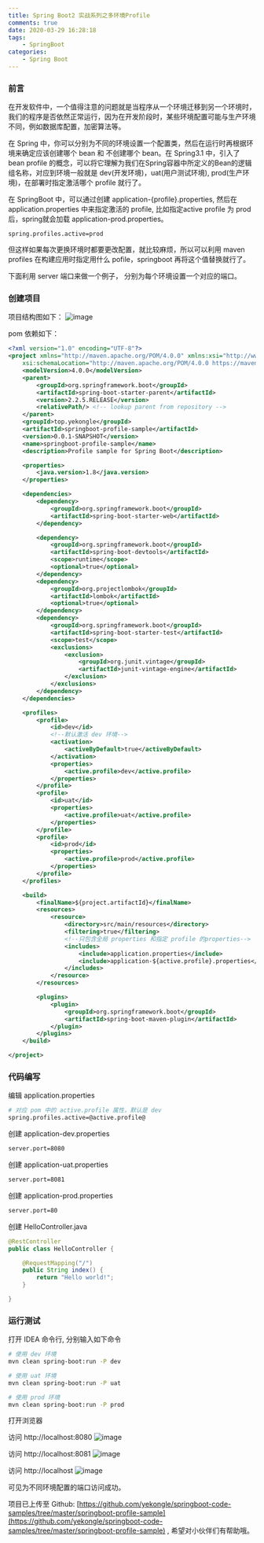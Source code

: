 ```yaml
---
title: Spring Boot2 实战系列之多环境Profile
comments: true
date: 2020-03-29 16:28:18
tags:
    - SpringBoot
categories:
    - Spring Boot
---
```

### 前言
在开发软件中，一个值得注意的问题就是当程序从一个环境迁移到另一个环境时，我们的程序是否依然正常运行，因为在开发阶段时，某些环境配置可能与生产环境不同，例如数据库配置，加密算法等。

在 Spring 中，你可以分别为不同的环境设置一个配置类，然后在运行时再根据环境来确定应该创建哪个 bean 和 不创建哪个 bean。在 Spring3.1 中，引入了 bean profile 的概念，可以将它理解为我们在Spring容器中所定义的Bean的逻辑组名称，对应到环境一般就是 dev(开发环境)，uat(用户测试环境), prod(生产环境)，在部署时指定激活哪个 profile 就行了。
<!--more-->
在 SpringBoot 中，可以通过创建 application-{profile}.properties, 然后在application.properties 中来指定激活的 profile, 比如指定active profile 为 prod 后，spring就会加载 application-prod.properties。
```
spring.profiles.active=prod
```
但这样如果每次更换环境时都要更改配置，就比较麻烦，所以可以利用 maven profiles 在构建应用时指定用什么 pofile，springboot 再将这个值替换就行了。


下面利用 server 端口来做一个例子， 分别为每个环境设置一个对应的端口。

### 创建项目
项目结构图如下：
![image](https://wx3.sinaimg.cn/mw690/005GXpqPgy1gdaw0tn5ptj30cs0d53yw.jpg)

pom 依赖如下：
```xml
<?xml version="1.0" encoding="UTF-8"?>
<project xmlns="http://maven.apache.org/POM/4.0.0" xmlns:xsi="http://www.w3.org/2001/XMLSchema-instance"
	xsi:schemaLocation="http://maven.apache.org/POM/4.0.0 https://maven.apache.org/xsd/maven-4.0.0.xsd">
	<modelVersion>4.0.0</modelVersion>
	<parent>
		<groupId>org.springframework.boot</groupId>
		<artifactId>spring-boot-starter-parent</artifactId>
		<version>2.2.5.RELEASE</version>
		<relativePath/> <!-- lookup parent from repository -->
	</parent>
	<groupId>top.yekongle</groupId>
	<artifactId>springboot-profile-sample</artifactId>
	<version>0.0.1-SNAPSHOT</version>
	<name>springboot-profile-sample</name>
	<description>Profile sample for Spring Boot</description>

	<properties>
		<java.version>1.8</java.version>
	</properties>

	<dependencies>
		<dependency>
			<groupId>org.springframework.boot</groupId>
			<artifactId>spring-boot-starter-web</artifactId>
		</dependency>

		<dependency>
			<groupId>org.springframework.boot</groupId>
			<artifactId>spring-boot-devtools</artifactId>
			<scope>runtime</scope>
			<optional>true</optional>
		</dependency>
		<dependency>
			<groupId>org.projectlombok</groupId>
			<artifactId>lombok</artifactId>
			<optional>true</optional>
		</dependency>
		<dependency>
			<groupId>org.springframework.boot</groupId>
			<artifactId>spring-boot-starter-test</artifactId>
			<scope>test</scope>
			<exclusions>
				<exclusion>
					<groupId>org.junit.vintage</groupId>
					<artifactId>junit-vintage-engine</artifactId>
				</exclusion>
			</exclusions>
		</dependency>
	</dependencies>

	<profiles>
		<profile>
			<id>dev</id>
			<!--默认激活 dev 环境-->
			<activation>
				<activeByDefault>true</activeByDefault>
			</activation>
			<properties>
				<active.profile>dev</active.profile>
			</properties>
		</profile>
		<profile>
			<id>uat</id>
			<properties>
				<active.profile>uat</active.profile>
			</properties>
		</profile>
		<profile>
			<id>prod</id>
			<properties>
				<active.profile>prod</active.profile>
			</properties>
		</profile>
	</profiles>

	<build>
		<finalName>${project.artifactId}</finalName>
		<resources>
			<resource>
				<directory>src/main/resources</directory>
				<filtering>true</filtering>
                <!--只包含全局 properties 和指定 profile 的properties-->
				<includes>
					<include>application.properties</include>
					<include>application-${active.profile}.properties</include>
				</includes>
			</resource>
		</resources>

		<plugins>
			<plugin>
				<groupId>org.springframework.boot</groupId>
				<artifactId>spring-boot-maven-plugin</artifactId>
			</plugin>
		</plugins>
	</build>

</project>

```

### 代码编写
编辑 application.properties
```bash
# 对应 pom 中的 active.profile 属性，默认是 dev
spring.profiles.active=@active.profile@
```

创建 application-dev.properties
```bash
server.port=8080
```

创建 application-uat.properties
```bash
server.port=8081
```

创建 application-prod.properties
```bash
server.port=80
```

创建 HelloController.java
```java
@RestController
public class HelloController {

    @RequestMapping("/")
    public String index() {
        return "Hello world!";
    }

}

```

### 运行测试
打开 IDEA 命令行, 分别输入如下命令
```bash
# 使用 dev 环境
mvn clean spring-boot:run -P dev

# 使用 uat 环境
mvn clean spring-boot:run -P uat

# 使用 prod 环境
mvn clean spring-boot:run -P prod
```

打开浏览器

访问 http://localhost:8080
![image](https://wx3.sinaimg.cn/mw690/005GXpqPgy1gd9q21b1d3j30dr04idfv.jpg)

访问 http://localhost:8081
![image](https://wx4.sinaimg.cn/mw690/005GXpqPgy1gdaw16ax2xj30b7040dfr.jpg)

访问 http://localhost
![image](https://wx2.sinaimg.cn/mw690/005GXpqPgy1gdaw19f74kj30at03twee.jpg)

可见为不同环境配置的端口访问成功。

项目已上传至 Github: [https://github.com/yekongle/springboot-code-samples/tree/master/springboot-profile-sample](https://github.com/yekongle/springboot-code-samples/tree/master/springboot-profile-sample) , 希望对小伙伴们有帮助哦。